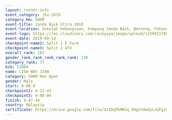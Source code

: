```yaml
---
layout: runner-info 
event_category: jbu-2019 
category_km: 50KM 
event-title: Janda Baik Ultra 2019 
event-location: Sekolah Kebangsaan, Kampung Janda Baik, Bentong, Pahang, Malaysia 
event-logo: https://res.cloudinary.com/raceyaya/image/upload/v1569217009/logo/janda-baik_vch1pc.jpg 
event-date: 2019-09-14 
checkpoint-name2: Split 1 E Farm 
checkpoint-name3: Split 2 ATV 
overall_rank: 167
gender_rank_rank_rank_rank_rank: 130
category_rank: 77
bib: 51084
name: LIEW WAY JIAN
category: 50KM Men Open
gender: Male
start: 0-00.0
checkpoint2: 4-22-43
checkpoint3: 9-00-06
finish: 9-47-44
country: Malaysia
certificate: https://drive.google.com/file/d/1DqPkMN3q_9UgnYdwdyLxbFgzV9GLu6jA/view?usp=sharing
---
```

